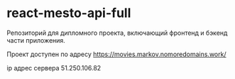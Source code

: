 # react-mesto-api-full
Репозиторий для дипломного проекта, включающий фронтенд и бэкенд части приложения.

Проект доступен по адресу https://movies.markov.nomoredomains.work/

ip адрес сервера 51.250.106.82
